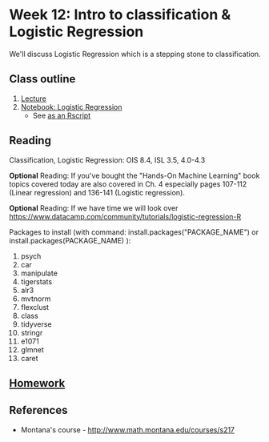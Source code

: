 # Week 12: Intro to classification & Logistic Regression

We'll discuss Logistic Regression which is a stepping stone to classification.

## Class outline

 1. [Lecture](lecture13_s2020_toupload.pdf)
 1. [Notebook: Logistic Regression](prep_logisticRegression_donnerParty_part1.ipynb)
      * See [as an Rscript](Rscripts/prep_logisticRegression_donnerParty_part1_week13.R) 

	

## Reading

Classification, Logistic Regression: OIS 8.4, ISL 3.5, 4.0-4.3

**Optional** Reading: If you've bought the "Hands-On Machine Learning" book topics covered today are also covered in Ch. 4 especially pages 107-112 (Linear regression) and 136-141 (Logistic regression).

**Optional** Reading: If we have time we will look over https://www.datacamp.com/community/tutorials/logistic-regression-R

Packages to install (with command: install.packages("PACKAGE\_NAME") or install.packages(PACKAGE\_NAME) ):
 1. psych
 2. car
 3. manipulate
 4. tigerstats
 5. alr3
 6. mvtnorm
 7. flexclust
 8. class
 9. tidyverse
 10. stringr
 11. e1071
 12. glmnet
 13. caret

## [Homework](homework.md)

## References
 
 * Montana's course - http://www.math.montana.edu/courses/s217
